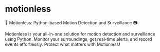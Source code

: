 # motionless
🚀 Motionless: Python-based Motion Detection and Surveillance 📷

Motionless is your all-in-one solution for motion detection and surveillance using Python. Monitor your surroundings, get real-time alerts, and record events effortlessly. Protect what matters with Motionless!
